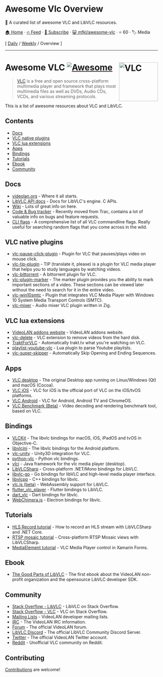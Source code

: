 # Awesome Vlc Overview

👻 A curated list of awesome VLC and LibVLC resources. 

[🏠 Home](/README.md) · [🔥 Feed](https://test.trackawesomelist.com/mfkl/awesome-vlc/rss.xml) · [📮 Subscribe](https://trackawesomelist.us17.list-manage.com/subscribe?u=d2f0117aa829c83a63ec63c2f&id=36a103854c) · [😺 mfkl/awesome-vlc](https://github.com/mfkl/awesome-vlc) · ⭐ 60 · 🏷️ Media

[ [Daily](/content/mfkl/awesome-vlc/README.md) / [Weekly](/content/mfkl/awesome-vlc/week/README.md) / Overview ]

---

# Awesome VLC [![Awesome](https://awesome.re/badge.svg)](https://awesome.re) [<img src="https://cdn.worldvectorlogo.com/logos/vlc.svg" align="right" alt="VLC" width="128">](https://github.com/mfkl/awesome-vlc)

> [VLC](https://www.videolan.org/vlc/) is a free and open source cross-platform multimedia player and framework that plays most multimedia files as well as DVDs, Audio CDs, VCDs, and various streaming protocols.

This is a list of awesome resources about VLC and LibVLC.

## Contents

*   [Docs](#docs)
*   [VLC native plugins](#vlc-native-plugins)
*   [VLC lua extensions](#vlc-lua-extensions)
*   [Apps](#apps)
*   [Bindings](#bindings)
*   [Tutorials](#tutorials)
*   [Ebook](#ebook)
*   [Community](#community)

## Docs

*   [videolan.org](https://www.videolan.org/) - Where it all starts.
*   [LibVLC API docs](https://videolan.videolan.me/vlc/group__libvlc.html) - Docs for LibVLC's engine. C APIs.
*   [Wiki](https://wiki.videolan.org/) - Lots of great info on here.
*   [Code & Bug tracker](https://code.videolan.org/videolan/vlc/-/issues) - Recently moved from Trac, contains a lot of valuable info on bugs and feature requests.
*   [CLI flags](https://wiki.videolan.org/VLC_command-line_help) - A comprehensive list of all VLC commandline flags. Really useful for searching random flags that you come across in the wild.

## VLC native plugins

*   [vlc-pause-click-plugin](https://github.com/nurupo/vlc-pause-click-plugin) - Plugin for VLC that pauses/plays video on mouse click.
*   [vlc-tip-plugin](https://github.com/aklexel/vlc-tip-plugin) - TIP (translate it, please) is a plugin for VLC media player that helps you to study languages by watching videos.
*   [vlc-bittorrent](https://github.com/johang/vlc-bittorrent) - A bittorrent plugin for VLC.
*   [vlc-plugin-marker](https://github.com/nemosharma6/vlc-plugin-marker) - The marker plugin provides you the ability to mark important sections of a video. These sections can be viewed later without the need to search for it in the entire video.
*   [vlc-win10smtc](https://github.com/spmn/vlc-win10smtc) - Plugin that integrates VLC Media Player with Windows 10 System Media Transport Controls (SMTC).
*   [vlc-mixer](https://github.com/lachie/vlc-mixer) - Audio mixer VLC plugin written in Zig.

## VLC lua extensions

*   [VideoLAN addons website](https://addons.videolan.org/browse/) - VideoLAN addons website.
*   [vlc-delete](https://github.com/surrim/vlc-delete) - VLC extension to remove videos from the hard disk.
*   [TraktForVLC](https://github.com/XaF/TraktForVLC) - Automatically trakt.tv what you're watching on VLC.
*   [playlist-youtube-vlc](https://github.com/Abstraxt-AA/playlist-youtube-vlc) - Lua plugin to parse Youtube playlists.
*   [vlc-super-skipper](https://github.com/Trevelopment/vlc-super-skipper) - Automatically Skip Opening and Ending Sequences.

## Apps

*   [VLC desktop](https://code.videolan.org/videolan/vlc) - The original Desktop app running on Linux/Windows (Qt) and macOS (Cocoa).
*   [VLC iOS](https://code.videolan.org/videolan/vlc-ios) - VLC for iOS is the official port of VLC on the iOS/tvOS platforms.
*   [VLC Android](https://code.videolan.org/videolan/vlc-android) - VLC for Android, Android TV and ChromeOS.
*   [VLC Benchmark (Beta)](https://code.videolan.org/videolan/vlc-bench) - Video decoding and rendering benchmark tool, based on VLC.

## Bindings

*   [VLCKit](https://code.videolan.org/videolan/VLCKit) - The libvlc bindings for macOS, iOS, iPadOS and tvOS in Objective-C.
*   [libvlcjni](https://code.videolan.org/videolan/vlc-android/-/tree/master/libvlc) - The libvlc bindings for the Android platform.
*   [vlc-unity](https://code.videolan.org/videolan/vlc-unity) - Unity3D integration for VLC.
*   [python-vlc](https://github.com/oaubert/python-vlc) - Python vlc bindings.
*   [vlcj](https://github.com/caprica/vlcj) -  Java framework for the vlc media player (desktop).
*   [LibVLCSharp](https://github.com/videolan/libvlcsharp) - Cross-platform .NET/Mono bindings for LibVLC.
*   [libvlc-go](https://github.com/adrg/libvlc-go) - Go bindings for libVLC and high-level media player interface.
*   [libvlcpp](https://code.videolan.org/videolan/libvlcpp/) - C++ bindings for libvlc.
*   [vlc.js (beta)](https://code.videolan.org/jbk/vlc.js) - WebAssembly support for LibVLC.
*   [flutter\_vlc\_player](https://github.com/solid-software/flutter_vlc_player) - Flutter bindings to LibVLC.
*   [dart\_vlc](https://github.com/alexmercerind/dart_vlc) - Dart bindings for libvlc.
*   [WebChimera.js](https://github.com/RSATom/WebChimera.js) - Electron bindings for libvlc.

## Tutorials

*   [HLS Record tutorial](https://mfkl.github.io/hls/2018/10/10/How-to-record-HLS-stream-with-LibVLCSharp-and-.NET-Core.html) - How to record an HLS stream with LibVLCSharp and .NET Core.
*   [RTSP mosaic tutorial](https://mfkl.github.io/libvlc/rtsp/xamarin/forms/2018/12/05/crossplatform-RTSP-mosaic-views-with-libvlcsharp.html) - Cross-platform RTSP Mosaic views with LibVLCSharp.
*   [MediaElement tutorial](https://doumer.me/vlc-media-player-in-xamarinforms-alternative-avplayer-andmediaplayer) - VLC Media Player control in Xamarin Forms.

## Ebook

*   [The Good Parts of LibVLC](https://mfkl.gumroad.com/l/libvlc-good-parts) - The first ebook about the VideoLAN non-profit organization and the opensource LibVLC developer SDK.

## Community

*   [Stack Overflow - LibVLC](https://stackoverflow.com/questions/tagged/libvlc) - LibVLC on Stack Overflow.
*   [Stack Overflow - VLC](https://stackoverflow.com/questions/tagged/vlc) - VLC on Stack Overflow.
*   [Mailing Lists](https://www.videolan.org/support/lists.html) - VideoLAN developer mailing lists.
*   [IRC](https://wiki.videolan.org/Contact_VideoLAN/#IRC) - The VideoLAN IRC information.
*   [Forum](https://forum.videolan.org/) - The official VideoLAN forum.
*   [LibVLC Discord](https://discord.gg/3h3K3JF) - The official LibVLC Community Discord Server.
*   [Twitter](https://twitter.com/videolan) - The official VideoLAN Twitter account.
*   [Reddit](https://www.reddit.com/r/vlc) - Unofficial VLC community on Reddit.

## Contributing

[Contributions](https://github.com/mfkl/awesome-vlc/blob/main/README.md/contributing.md) are welcome!

